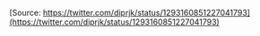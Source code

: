[Source: https://twitter.com/diprjk/status/1293160851227041793](https://twitter.com/diprjk/status/1293160851227041793)